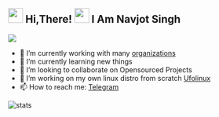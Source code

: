 <h2> <img src="https://user-images.githubusercontent.com/65858180/137293079-2440dbff-e887-4b1d-802c-49d49dcfd664.gif" width="30" /> Hi,There! <img src="https://user-images.githubusercontent.com/65858180/137293369-94c631b6-8a17-4256-927a-070da186734c.gif" width="30" /> I Am Navjot Singh</h2>


<img src="https://user-images.githubusercontent.com/65858180/137301567-37e84890-e360-4f86-9dcc-127ff7f4f85b.gif" >





- 🔭 I’m currently working with many [organizations](https://github.com/CyberSecByte)
- 🌱 I’m currently learning new things
- 👯 I’m looking to collaborate on Opensourced Projects
- 🤔 I’m working on my own linux distro from scratch [Ufolinux](https://github.com/ufolinux)
- 📫 How to reach me: [Telegram](https://t.me/cybersecbyte)

<img align="centre" src="https://github-readme-stats.vercel.app/api?username=cybersecbyte&show_icons=true&theme=radical&include_all_commits=true&count_private=true" alt="stats" />
